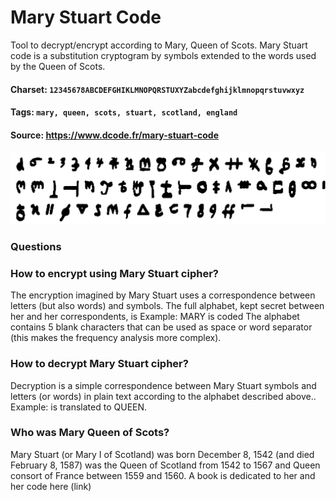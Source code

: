 # Mary Stuart Code
Tool to decrypt/encrypt according to Mary, Queen of Scots. Mary Stuart code is a substitution cryptogram by symbols extended to the words used by the Queen of Scots.

#### Charset: `12345678ABCDEFGHIKLMNOPQRSTUXYZabcdefghijklmnopqrstuvwxyz`

#### Tags: `mary, queen, scots, stuart, scotland, england`

#### Source: https://www.dcode.fr/mary-stuart-code

![combined](./combined.png)

### Questions

### How to encrypt using Mary Stuart cipher?
The encryption imagined by Mary Stuart uses a correspondence between letters (but also words) and symbols. The full alphabet, kept secret between her and her correspondents, is  Example: MARY is coded  The alphabet contains 5 blank characters that can be used as space or word separator (this makes the frequency analysis more complex).

### How to decrypt Mary Stuart cipher?
Decryption is a simple correspondence between Mary Stuart symbols and letters (or words) in plain text according to the alphabet described above.. Example:  is translated to QUEEN.

### Who was Mary Queen of Scots?
Mary Stuart (or Mary I of Scotland) was born December 8, 1542 (and died February 8, 1587) was the Queen of Scotland from 1542 to 1567 and Queen consort of France between 1559 and 1560. A book is dedicated to her and her code here (link)

